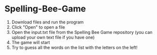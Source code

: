 # Spelling-Bee-Game
1. Download files and run the program
2. Click "Open" to open a file
3. Open the input.txt file from the Spelling Bee Game repository (you can upload your own text file if you have one)
4. The game will start
5. Try to guess all the words on the list with the letters on the left!
